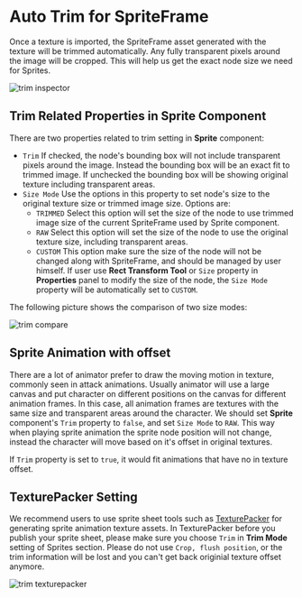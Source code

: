 # Auto Trim for SpriteFrame

Once a texture is imported, the SpriteFrame asset generated with the texture will be trimmed automatically. Any fully transparent pixels around the image will be cropped. This will help us get the exact node size we need for Sprites.

![trim inspector](trim/trim_inspector.png)

## Trim Related Properties in Sprite Component

There are two properties related to trim setting in **Sprite** component:

- `Trim` If checked, the node's bounding box will not include transparent pixels around the image. Instead the bounding box will be an exact fit to trimmed image. If unchecked the bounding box will be showing original texture including transparent areas.
- `Size Mode` Use the options in this property to set node's size to the original texture size or trimmed image size. Options are:
  - `TRIMMED` Select this option will set the size of the node to use trimmed image size of the current SpriteFrame used by Sprite component.
  - `RAW` Select this option will set the size of the node to use the original texture size, including transparent areas.
  - `CUSTOM` This option make sure the size of the node will not be changed along with SpriteFrame, and should be managed by user himself. If user use **Rect Transform Tool** or `Size` property in **Properties** panel to modify the size of the node, the `Size Mode` property will be automatically set to `CUSTOM`.

The following picture shows the comparison of two size modes:

![trim compare](trim/trim-compare.png)

## Sprite Animation with offset

There are a lot of animator prefer to draw the moving motion in texture, commonly seen in attack animations. Usually animator will use a large canvas and put character on different positions on the canvas for different animation frames. In this case, all animation frames are textures with the same size and transparent areas around the character. We should set **Sprite** component's `Trim` property to `false`, and set `Size Mode` to `RAW`. This way when playing sprite animation the sprite node position will not change, instead the character will move based on it's offset in original textures.

If `Trim` property is set to `true`, it would fit animations that have no in texture offset.

## TexturePacker Setting

We recommend users to use sprite sheet tools such as [TexturePacker](https://www.codeandweb.com/texturepacker) for generating sprite animation texture assets. In TexturePacker before you publish your sprite sheet, please make sure you choose `Trim` in **Trim Mode** setting of Sprites section. Please do not use `Crop, flush position`, or the trim information will be lost and you can't get back originial texture offset anymore.

![trim texturepacker](trim/trim-texturepacker.png)
